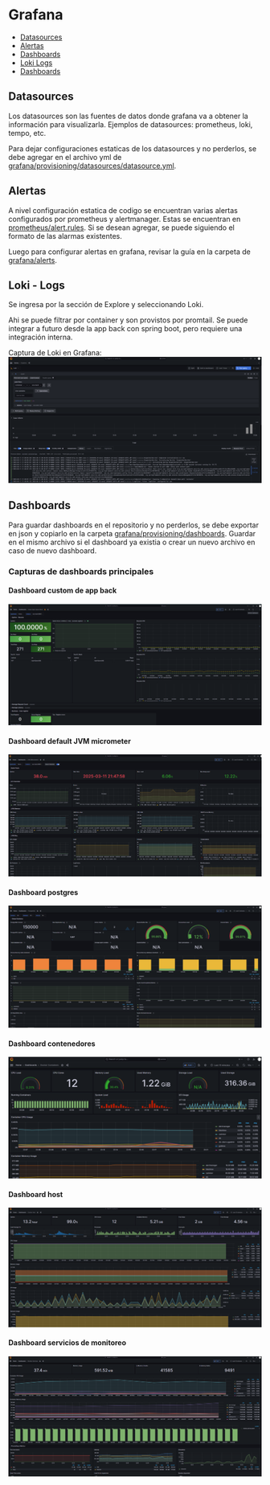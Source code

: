 # Grafana

- [Datasources](#datasources)
- [Alertas](#alertas)
- [Dashboards](#dashboards)
- [Loki Logs](#loki---logs)
- [Dashboards](#dashboards)


## Datasources

Los datasources son las fuentes de datos donde grafana va a obtener la información para visualizarla. Ejemplos de datasources: prometheus, loki, tempo, etc.

Para dejar configuraciones estaticas de los datasources y no perderlos, se debe agregar en el archivo yml de [grafana/provisioning/datasources/datasource.yml](/docs/container/grafana/provisioning/datasources/datasource.yml).

## Alertas

A nivel configuración estatica de codigo se encuentran varias alertas configurados por prometheus y alertmanager. Estas se encuentran en [prometheus/alert.rules](/docs/container/prometheus/alert.rules). Si se desean agregar, se puede siguiendo el formato de las alarmas existentes.

Luego para configurar alertas en grafana, revisar la guía en la carpeta de [grafana/alerts](/docs/container/grafana/alerts/README.md).


## Loki - Logs 

Se ingresa por la sección de Explore y seleccionando Loki. 

Ahi se puede filtrar por container y son provistos por promtail. Se puede integrar a futuro desde la app back con spring boot, pero requiere una integración interna. 

Captura de Loki en Grafana:
![Logs con loki](assets/logs_loki.png)

## Dashboards

Para guardar dashboards en el repositorio y no perderlos, se debe exportar en json y copiarlo en la carpeta [grafana/provisioning/dashboards](/docs/container/grafana/provisioning/dashboards). Guardar en el mismo archivo si el dashboard ya existia o crear un nuevo archivo en caso de nuevo dashboard.

### Capturas de dashboards principales

#### Dashboard custom de app back

![dashboard_spring_boot](assets/dashboard_spring_boot.png)

#### Dashboard default JVM micrometer

![dashboard_jvm_micrometer](assets/dashboard_jvm_micrometer.png)

#### Dashboard postgres

![dashboard_postgres](assets/dashboard_postgres.png)

#### Dashboard contenedores 

![Dashboard contenedores](assets/dashboard_contenedores.png)

#### Dashboard host

![Dashboard_host](assets/dashboard_host.png)

#### Dashboard servicios de monitoreo

![dashboard_monitor_services](assets/dashboard_monitor_services.png)